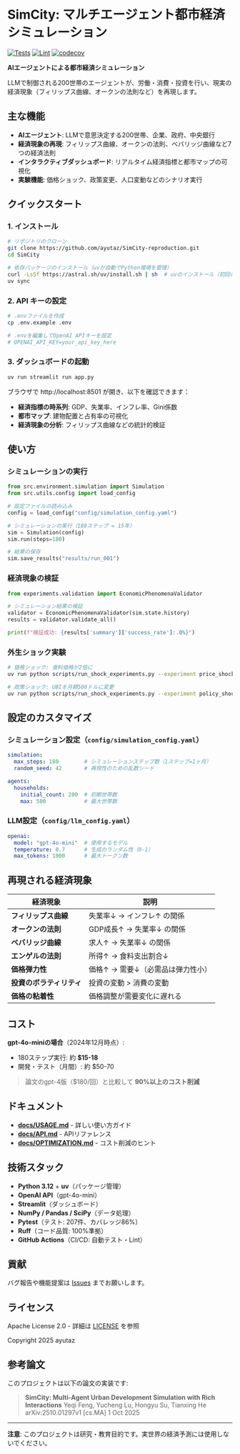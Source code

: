 # SimCity: マルチエージェント都市経済シミュレーション

[![Tests](https://github.com/ayutaz/SimCity-reproduction/actions/workflows/test.yml/badge.svg)](https://github.com/ayutaz/SimCity-reproduction/actions/workflows/test.yml)
[![Lint](https://github.com/ayutaz/SimCity-reproduction/actions/workflows/lint.yml/badge.svg)](https://github.com/ayutaz/SimCity-reproduction/actions/workflows/lint.yml)
[![codecov](https://codecov.io/gh/ayutaz/SimCity-reproduction/branch/main/graph/badge.svg)](https://codecov.io/gh/ayutaz/SimCity-reproduction)

**AIエージェントによる都市経済シミュレーション**

LLMで制御される200世帯のエージェントが、労働・消費・投資を行い、現実の経済現象（フィリップス曲線、オークンの法則など）を再現します。

## 主な機能

- **AIエージェント**: LLMで意思決定する200世帯、企業、政府、中央銀行
- **経済現象の再現**: フィリップス曲線、オークンの法則、ベバリッジ曲線など7つの経済法則
- **インタラクティブダッシュボード**: リアルタイム経済指標と都市マップの可視化
- **実験機能**: 価格ショック、政策変更、人口変動などのシナリオ実行

## クイックスタート

### 1. インストール

```bash
# リポジトリのクローン
git clone https://github.com/ayutaz/SimCity-reproduction.git
cd SimCity

# 依存パッケージのインストール（uvが自動でPython環境を管理）
curl -LsSf https://astral.sh/uv/install.sh | sh  # uvのインストール（初回のみ）
uv sync
```

### 2. API キーの設定

```bash
# .envファイルを作成
cp .env.example .env

# .envを編集してOpenAI APIキーを設定
# OPENAI_API_KEY=your_api_key_here
```

### 3. ダッシュボードの起動

```bash
uv run streamlit run app.py
```

ブラウザで http://localhost:8501 が開き、以下を確認できます：
- **経済指標の時系列**: GDP、失業率、インフレ率、Gini係数
- **都市マップ**: 建物配置と占有率の可視化
- **経済現象の分析**: フィリップス曲線などの統計的検証

## 使い方

### シミュレーションの実行

```python
from src.environment.simulation import Simulation
from src.utils.config import load_config

# 設定ファイルの読み込み
config = load_config("config/simulation_config.yaml")

# シミュレーションの実行（180ステップ = 15年）
sim = Simulation(config)
sim.run(steps=180)

# 結果の保存
sim.save_results("results/run_001")
```

### 経済現象の検証

```python
from experiments.validation import EconomicPhenomenaValidator

# シミュレーション結果の検証
validator = EconomicPhenomenaValidator(sim.state.history)
results = validator.validate_all()

print(f"検証成功: {results['summary']['success_rate']:.0%}")
```

### 外生ショック実験

```bash
# 価格ショック: 食料価格が2倍に
uv run python scripts/run_shock_experiments.py --experiment price_shock --shock-magnitude 2.0

# 政策ショック: UBIを月額500ドルに変更
uv run python scripts/run_shock_experiments.py --experiment policy_shock --shock-magnitude 500
```

## 設定のカスタマイズ

### シミュレーション設定（`config/simulation_config.yaml`）

```yaml
simulation:
  max_steps: 180        # シミュレーションステップ数（1ステップ=1ヶ月）
  random_seed: 42       # 再現性のための乱数シード

agents:
  households:
    initial_count: 200  # 初期世帯数
    max: 500            # 最大世帯数
```

### LLM設定（`config/llm_config.yaml`）

```yaml
openai:
  model: "gpt-4o-mini"  # 使用するモデル
  temperature: 0.7      # 生成のランダム性（0-1）
  max_tokens: 1000      # 最大トークン数
```

## 再現される経済現象

| 経済現象 | 説明 |
|---------|------|
| **フィリップス曲線** | 失業率↓ → インフレ↑ の関係 |
| **オークンの法則** | GDP成長↑ → 失業率↓ の関係 |
| **ベバリッジ曲線** | 求人↑ → 失業率↓ の関係 |
| **エンゲルの法則** | 所得↑ → 食料支出割合↓ |
| **価格弾力性** | 価格↑ → 需要↓（必需品は弾力性小） |
| **投資のボラティリティ** | 投資の変動 > 消費の変動 |
| **価格の粘着性** | 価格調整が需要変化に遅れる |

## コスト

**gpt-4o-miniの場合**（2024年12月時点）:
- 180ステップ実行: 約 **$15-18**
- 開発・テスト（月間）: 約 $50-70

> 論文のgpt-4版（$180/回）と比較して **90%以上のコスト削減**

## ドキュメント

- **[docs/USAGE.md](docs/USAGE.md)** - 詳しい使い方ガイド
- **[docs/API.md](docs/API.md)** - APIリファレンス
- **[docs/OPTIMIZATION.md](docs/OPTIMIZATION.md)** - コスト削減のヒント

## 技術スタック

- **Python 3.12** + **uv**（パッケージ管理）
- **OpenAI API**（gpt-4o-mini）
- **Streamlit**（ダッシュボード）
- **NumPy / Pandas / SciPy**（データ処理）
- **Pytest**（テスト: 207件、カバレッジ86%）
- **Ruff**（コード品質: 100%準拠）
- **GitHub Actions**（CI/CD: 自動テスト・Lint）

## 貢献

バグ報告や機能提案は [Issues](https://github.com/ayutaz/SimCity-reproduction/issues) までお願いします。

## ライセンス

Apache License 2.0 - 詳細は [LICENSE](LICENSE) を参照

Copyright 2025 ayutaz

## 参考論文

このプロジェクトは以下の論文の実装です:

> **SimCity: Multi-Agent Urban Development Simulation with Rich Interactions**
> Yeqi Feng, Yucheng Lu, Hongyu Su, Tianxing He
> arXiv:2510.01297v1 [cs.MA] 1 Oct 2025

---

**注意**: このプロジェクトは研究・教育目的です。実世界の経済予測には使用しないでください。
